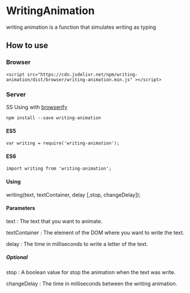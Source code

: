 # WritingAnimation

writing animation is a function that simulates writing as typing

## How to use

### Browser

```
<script src="https://cdn.jsdelivr.net/npm/writing-animation/dist/browser/writing-animation.min.js" ></script>
```

### Server
SS
Using with [browserify](https://github.com/browserify/browserify)

```
npm install --save writing-animation
```

#### ES5
```
var writing = require('writing-animation');
```

#### ES6
```
import writing from 'writing-animation';
```

#### Using

writing(text, textContainer, delay [,stop, changeDelay]);

#### Parameters

text : The text that you want to animate.

textContainer : The element of the DOM where you want to write the text.

delay : The time in milliseconds to write a letter of the text.

##### Optional

stop : A boolean value for stop the animation when the text was write.

changeDelay : The time in milliseconds between the writing animation.
